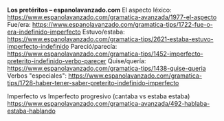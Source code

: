**Los pretéritos – espanolavanzado.com**
El aspecto léxico:
<https://www.espanolavanzado.com/gramatica-avanzada/1977-el-aspecto>
Fue/era:
<https://www.espanolavanzado.com/gramatica-tips/1722-fue-o-era-indefinido-imperfecto>
Estuvo/estaba:
<https://www.espanolavanzado.com/gramatica-tips/2621-estaba-estuvo-imperfecto-indefinido>
Pareció/parecía:
<https://www.espanolavanzado.com/gramatica-tips/1452-imperfecto-preterito-indefinido-verbo-parecer>
Quise/quería:
<https://www.espanolavanzado.com/gramatica-tips/1438-quise-queria>
Verbos "especiales":
<https://www.espanolavanzado.com/gramatica-tips/1728-haber-tener-saber-preterito-indefinido-imperfecto>

Imperfecto vs Imperfecto progresivo (cantaba vs estaba estaba)
<https://www.espanolavanzado.com/gramatica-avanzada/492-hablaba-estaba-hablando>
